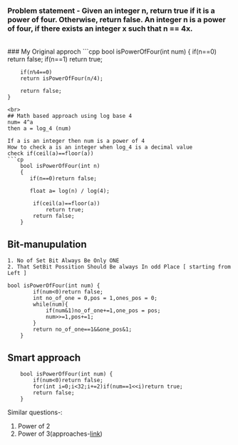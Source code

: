 ### Problem statement - Given an integer n, return true if it is a power of four. Otherwise, return false. An integer n is a power of four, if there exists an integer x such that n == 4x.
<br>
### My Original approch
```cpp
    bool isPowerOfFour(int num) {
        if(n==0)
            return false;
        if(n==1)
            return true;
        
        if(n%4==0)
        return isPowerOfFour(n/4);
        
        return false;
    }
```
<br>
## Math based approach using log base 4
num= 4^a
then a = log_4 (num)

If a is an integer then num is a power of 4
How to check a is an integer when log_4 is a decimal value
check if(ceil(a)==floor(a))
```cp
    bool isPowerOfFour(int n) 
    {
       if(n==0)return false;

       float a= log(n) / log(4);
      
        if(ceil(a)==floor(a))
            return true;
        return false;
    }
``` 
## Bit-manupulation
    1. No of Set Bit Always Be Only ONE 
    2. That SetBit Possition Should Be always In odd Place [ starting from Left ] 
```cp
bool isPowerOfFour(int num) {
        if(num<0)return false;
        int no_of_one = 0,pos = 1,ones_pos = 0;
        while(num){
            if(num&1)no_of_one+=1,one_pos = pos;
            num>>=1,pos+=1;
        }
        return no_of_one==1&&one_pos&1;
    }
```
## Smart approach
```cp
    bool isPowerOfFour(int num) {
        if(num<0)return false;
        for(int i=0;i<32;i+=2)if(num==1<<i)return true;
        return false;
    }

```
Similar questions-:
1. Power of 2
2. Power of 3(approaches-[link](https://leetcode.com/problems/power-of-three/discuss/1178701/Power-Of-Three-or-Loops-Recursive-Direct-Approach-or-Multiple-Solutions-Explained-w-Clean-Code))
 
